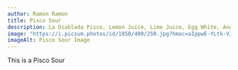 ```yaml
---
author: Ramon Ramon
title: Pisco Sour
description: La Diablada Pisco, Lemon Juice, Lime Juice, Egg White, Angostura Bitters
image: "https://i.picsum.photos/id/1050/400/250.jpg?hmac=aIppwE-YLtk-VJZER9_Um32dQMQK5sd1ZJeOH4X1JVo"
imageAlt: Pisco Sour Image
---
```


This is a Pisco Sour
